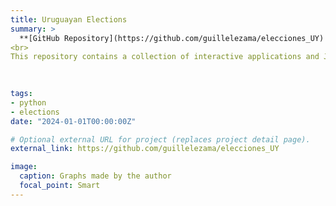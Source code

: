 ```yaml
---
title: Uruguayan Elections
summary: >
  **[GitHub Repository](https://github.com/guillelezama/elecciones_UY) | [Slides](https://github.com/guillelezama/elecciones_UY/blob/main/slides.pdf)**
<br>
This repository contains a collection of interactive applications and Jupyter Notebooks designed to explore and analyze Uruguay’s electoral data from 2004 through 2024. By leveraging Uruguay’s unique voter ID system and precinct-level data, I built interactive apps that let anyone explore how voting preferences have changed (or stayed consistent) from 2004 onward—across different age groups, neighborhoods, and more. This work also led to a collaboration with Semanario Búsqueda, where the tools and data were featured. 

  
  
tags:
- python
- elections
date: "2024-01-01T00:00:00Z"

# Optional external URL for project (replaces project detail page).
external_link: https://github.com/guillelezama/elecciones_UY

image: 
  caption: Graphs made by the author
  focal_point: Smart
---
```

